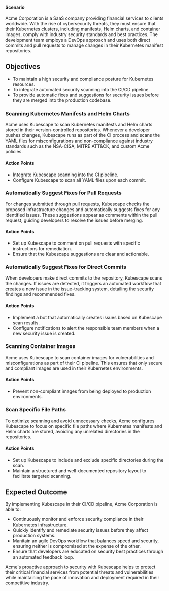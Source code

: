 #### **Scenario**

Acme Corporation is a SaaS company providing financial services to clients worldwide. With the rise of cybersecurity threats, they must ensure that their Kubernetes clusters, including manifests, Helm charts, and container images, comply with industry security standards and best practices. The development team employs a DevOps approach and uses both direct commits and pull requests to manage changes in their Kubernetes manifest repositories.


## **Objectives**



* To maintain a high security and compliance posture for Kubernetes resources.
* To integrate automated security scanning into the CI/CD pipeline.
* To provide automatic fixes and suggestions for security issues before they are merged into the production codebase.


### Scanning Kubernetes Manifests and Helm Charts

Acme uses Kubescape to scan Kubernetes manifests and Helm charts stored in their version-controlled repositories. Whenever a developer pushes changes, Kubescape runs as part of the CI process and scans the YAML files for misconfigurations and non-compliance against industry standards such as the NSA-CISA, MITRE ATT&CK, and custom Acme policies.


#### Action Points



* Integrate Kubescape scanning into the CI pipeline.
* Configure Kubescape to scan all YAML files upon each commit.


### Automatically Suggest Fixes for Pull Requests

For changes submitted through pull requests, Kubescape checks the proposed infrastructure changes and automatically suggests fixes for any identified issues. These suggestions appear as comments within the pull request, guiding developers to resolve the issues before merging.


#### Action Points



* Set up Kubescape to comment on pull requests with specific instructions for remediation.
* Ensure that the Kubescape suggestions are clear and actionable.


### Automatically Suggest Fixes for Direct Commits

When developers make direct commits to the repository, Kubescape scans the changes. If issues are detected, it triggers an automated workflow that creates a new issue in the issue-tracking system, detailing the security findings and recommended fixes.


#### Action Points



* Implement a bot that automatically creates issues based on Kubescape scan results.
* Configure notifications to alert the responsible team members when a new security issue is created.


### Scanning Container Images

Acme uses Kubescape to scan container images for vulnerabilities and misconfigurations as part of their CI pipeline. This ensures that only secure and compliant images are used in their Kubernetes environments.


#### Action Points



* Prevent non-compliant images from being deployed to production environments.


### Scan Specific File Paths

To optimize scanning and avoid unnecessary checks, Acme configures Kubescape to focus on specific file paths where Kubernetes manifests and Helm charts are stored, avoiding any unrelated directories in the repositories.


#### Action Points



* Set up Kubescape to include and exclude specific directories during the scan.
* Maintain a structured and well-documented repository layout to facilitate targeted scanning.


## **Expected Outcome**

By implementing Kubescape in their CI/CD pipeline, Acme Corporation is able to:



* Continuously monitor and enforce security compliance in their Kubernetes infrastructure.
* Quickly identify and remediate security issues before they affect production systems.
* Manitain an agile DevOps workflow that balances speed and security, ensuring neither is compromised at the expense of the other.
* Ensure that developers are educated on security best practices through an automated feedback loop.

Acme's proactive approach to security with Kubescape helps to protect their critical financial services from potential threats and vulnerabilities while maintaining the pace of innovation and deployment required in their competitive industry.
